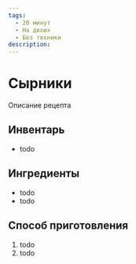 ```yaml
---
tags:
  - 20 минут
  - На двоих
  - Без техники
description:
---
```

# Сырники

Описание рецепта

## Инвентарь

- todo

## Ингредиенты

- todo
- todo

## Способ приготовления

1. todo
1. todo